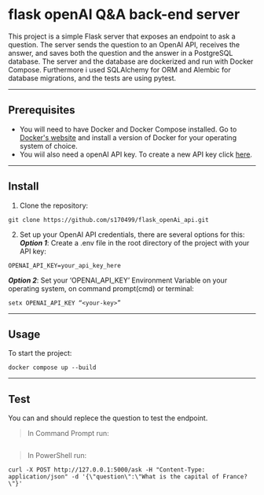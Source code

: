 # flask openAI Q&A back-end server

This project is a simple Flask server that exposes an endpoint to ask a question. The server sends the question to an OpenAI API, receives the answer, and saves both the question and the answer in a PostgreSQL database. 
The server and the database are dockerized and run with Docker Compose.
Furthermore i used SQLAlchemy for ORM and Alembic for database migrations, and the tests are using pytest.

---
## Prerequisites
- You will need to have Docker and Docker Compose installed. 
Go to [Docker's website](https://docs.docker.com/get-docker/) and install a version of Docker for your operating system of choice.
- You wiil also need a openAI API key. 
To create a new API key click [here](https://beta.openai.com/account/api-keys).
---
## Install
1. Clone the repository:
```
git clone https://github.com/s170499/flask_openAi_api.git
```

2. Set up your OpenAI API credentials, there are several options for this:
***Option 1***: Create a .env file in the root directory of the project with your API key:
```
OPENAI_API_KEY=your_api_key_here
```
***Option 2***:
Set your ‘OPENAI_API_KEY’ Environment Variable on your operating system,
on command prompt(cmd) or terminal:

```
setx OPENAI_API_KEY “<your-key>”
```

---
## Usage
To start the project:
```
docker compose up --build
```
---
## Test
You can and should replece the question to test the endpoint.

> In Command Prompt run:
```curl -X POST http://127.0.0.1:5000/ask -H "Content-Type: application/json" -d "{\"question\":\"What is the capital of France?\"}"
```
> In PowerShell run:
```
curl -X POST http://127.0.0.1:5000/ask -H "Content-Type: application/json" -d '{\"question\":\"What is the capital of France?\"}'
```

